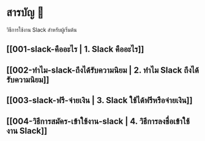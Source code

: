 # สารบัญ 🔖

วิธีการใช้งาน Slack สำหรับผู้เริ่มต้น

## [[001-slack-คืออะไร | 1. Slack คืออะไร]]
## [[002-ทำไม-slack-ถึงได้รับความนิยม | 2. ทำไม Slack ถึงได้รับความนิยม]]
## [[003-slack-ฟรี-จ่ายเงิน | 3. Slack ใช้ได้ฟรีหรือจ่ายเงิน]]
## [[004-วิธีการสมัคร-เข้าใช้งาน-slack | 4. วิธีการลงชื่อเข้าใช้งาน Slack]]
